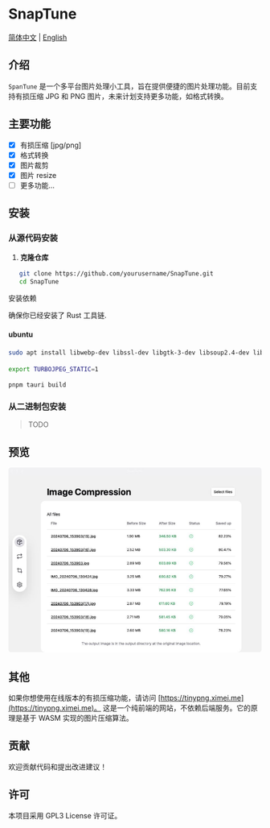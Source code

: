 # SnapTune
[简体中文](./README_CN.md) | [English](./README.md)
## 介绍

`SpanTune` 是一个多平台图片处理小工具，旨在提供便捷的图片处理功能。目前支持有损压缩 JPG 和 PNG 图片，未来计划支持更多功能，如格式转换。

## 主要功能

- [x] 有损压缩 [jpg/png]
- [x] 格式转换
- [x] 图片裁剪
- [x] 图片 resize
- [ ] 更多功能...

## 安装

### 从源代码安装

1. **克隆仓库**

```sh
   git clone https://github.com/yourusername/SnapTune.git
   cd SnapTune
```
安装依赖

确保你已经安装了 Rust 工具链.


#### ubuntu

```sh
sudo apt install libwebp-dev libssl-dev libgtk-3-dev libsoup2.4-dev libwebkit2gtk-4.1-dev nasm libturbojpeg0-dev

export TURBOJPEG_STATIC=1

```


```
pnpm tauri build
```
### 从二进制包安装
> TODO

## 预览
![Preview](data/Jietu20241203-214654.jpg)
## 其他

如果你想使用在线版本的有损压缩功能，请访问 [https://tinypng.ximei.me](https://tinypng.ximei.me)。
这是一个纯前端的网站，不依赖后端服务。它的原理是基于 WASM 实现的图片压缩算法。

## 贡献
欢迎贡献代码和提出改进建议！

## 许可
本项目采用 GPL3 License 许可证。